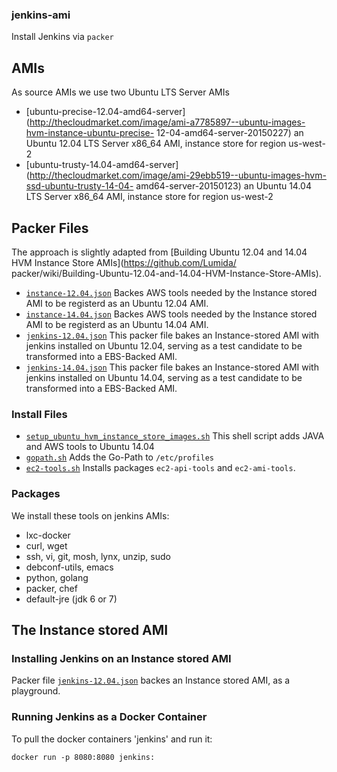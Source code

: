 ### jenkins-ami
Install Jenkins via `packer`


## AMIs

As source AMIs we use two Ubuntu LTS Server AMIs
 + [ubuntu-precise-12.04-amd64-server](http://thecloudmarket.com/image/ami-a7785897--ubuntu-images-hvm-instance-ubuntu-precise-
   12-04-amd64-server-20150227) 
an Ubuntu 12.04 LTS Server x86_64 AMI, instance store for region
us-west-2 
 + [ubuntu-trusty-14.04-amd64-server](http://thecloudmarket.com/image/ami-29ebb519--ubuntu-images-hvm-ssd-ubuntu-trusty-14-04-
   amd64-server-20150123) 
an Ubuntu 14.04 LTS Server x86_64 AMI, instance store for region
us-west-2 

## Packer Files
The approach is slightly adapted from [Building Ubuntu 12.04 and 14.04
HVM Instance Store AMIs](https://github.com/Lumida/
packer/wiki/Building-Ubuntu-12.04-and-14.04-HVM-Instance-Store-AMIs).
 + [`instance-12.04.json`](instance-12.04.json)  Backes AWS tools 
needed by the Instance stored AMI to be registerd as an Ubuntu 12.04
AMI.
 + [`instance-14.04.json`](instance-14.04.json)  Backes AWS tools 
needed by the Instance stored AMI to be registerd as an Ubuntu 14.04
AMI.
 + [`jenkins-12.04.json`](jenkins-12.04.json) This packer file bakes 
an Instance-stored AMI with jenkins installed on Ubuntu 12.04, serving 
as a test candidate to be transformed into a EBS-Backed AMI.
 + [`jenkins-14.04.json`](jenkins-14.04.json) This packer file bakes 
an Instance-stored AMI with jenkins installed on Ubuntu 14.04, serving
 as a test candidate to be transformed into a EBS-Backed AMI.

### Install Files
 + [`setup_ubuntu_hvm_instance_store_images.sh`](setup_ubuntu_hvm_instance_store_images.sh) 
This shell script adds JAVA and AWS tools to Ubuntu 14.04
 + [`gopath.sh`](gopath.sh) Adds the Go-Path to `/etc/profiles`
 + [`ec2-tools.sh`](ec2-tools.sh) Installs packages `ec2-api-tools` and
   `ec2-ami-tools`.
### Packages
We install these tools on jenkins AMIs:
 + lxc-docker
 + curl, wget
 + ssh, vi, git, mosh, lynx, unzip, sudo
 + debconf-utils, emacs
 + python, golang
 + packer, chef
 + default-jre (jdk 6 or 7)

The Instance stored AMI
-----------------------

### Installing Jenkins on an Instance stored AMI
Packer file [`jenkins-12.04.json`](jenkins-12.04.json) backes 
an Instance stored AMI, as a playground.

### Running Jenkins as a Docker Container
To pull the docker containers 'jenkins' and run it:
```
docker run -p 8080:8080 jenkins:
```
